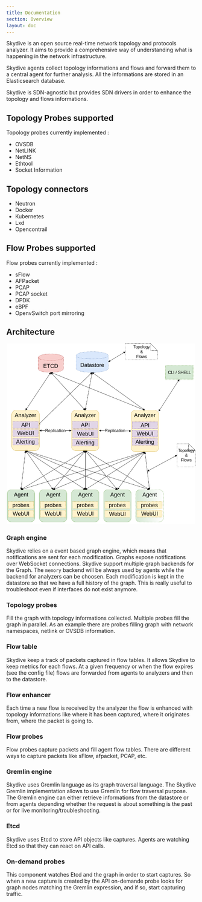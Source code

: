 ```yaml
---
title: Documentation
section: Overview
layout: doc
---
```


Skydive is an open source real-time network topology and protocols analyzer.
It aims to provide a comprehensive way of understanding what is happening in
the network infrastructure.

Skydive agents collect topology informations and flows and forward them to a
central agent for further analysis. All the informations are stored in an
Elasticsearch database.

Skydive is SDN-agnostic but provides SDN drivers in order to enhance the
topology and flows informations.

## Topology Probes supported

Topology probes currently implemented :

* OVSDB
* NetLINK
* NetNS
* Ethtool
* Socket Information

## Topology connectors

* Neutron
* Docker
* Kubernetes
* Lxd
* Opencontrail

## Flow Probes supported

Flow probes currently implemented :

* sFlow
* AFPacket
* PCAP
* PCAP socket
* DPDK
* eBPF
* OpenvSwitch port mirroring


## Architecture

<p>
  <a href="/assets/images/documentation/architecture.png" data-lightbox="WebUI-1" data-title="Skydive Architecture">
    <center>
      <img src="/assets/images/documentation/architecture.png" width="500"/>
    </center>
  </a>
</p>

### Graph engine

Skydive relies on a event based graph engine, which means that notifications
are sent for each modification. Graphs expose notifications over WebSocket
connections. Skydive support multiple graph backends for the Graph. The `memory`
backend will be always used by agents while the backend for analyzers can be
choosen. Each modification is kept in the datastore so that we have a full
history of the graph. This is really useful to troubleshoot even if
interfaces do not exist anymore.

### Topology probes

Fill the graph with topology informations collected. Multiple probes fill the
graph in parallel. As an example there are probes filling graph with
network namespaces, netlink or OVSDB information.

### Flow table

Skydive keep a track of packets captured in flow tables. It allows Skydive to
keep metrics for each flows. At a given frequency or when the flow expires
(see the config file) flows are forwarded from agents to analyzers and then
to the datastore.

### Flow enhancer

Each time a new flow is received by the analyzer the flow is enhanced with
topology informations like where it has been captured, where it originates from,
where the packet is going to.

### Flow probes

Flow probes capture packets and fill agent flow tables. There are different
ways to capture packets like sFlow, afpacket, PCAP, etc.

### Gremlin engine

Skydive uses Gremlin language as its graph traversal language. The Skydive
Gremlin implementation allows to use Gremlin for flow traversal purpose.
The Gremlin engine can either retrieve informations from the datastore or from
agents depending whether the request is about something is the past or for live
monitoring/troubleshooting.

### Etcd

Skydive uses Etcd to store API objects like captures. Agents are watching Etcd
so that they can react on API calls.

### On-demand probes

This component watches Etcd and the graph in order to start captures. So when a
new capture is created by the API on-demande probe looks for graph nodes
matching the Gremlin expression, and if so, start capturing traffic.
